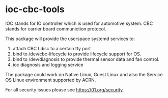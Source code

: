 # ioc-cbc-tools

IOC stands for IO controller which is used for automotive system.
CBC stands for carrier board communiction protocol.

This package will provide the userspace systemd services to:
1. attach CBC Ldisc to a certain tty port
2. bind to /dev/cbc-lifecycle to provide lifecycle support for OS.
3. bind to /dev/diagnosis to provide thermal sensor data and fan control.
4. ioc diagnosis and logging service

The package could work on Native Linux, Guest Linux and also the
Service OS Linux environment supported by ACRN.

For all security issues please see https://01.org/security.
